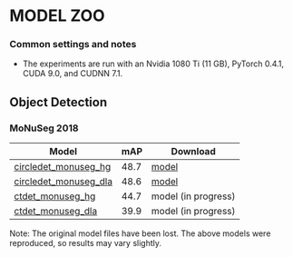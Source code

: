 # MODEL ZOO

### Common settings and notes

- The experiments are run with an Nvidia 1080 Ti (11 GB), PyTorch 0.4.1, CUDA 9.0, and CUDNN 7.1.

## Object Detection

### MoNuSeg 2018

| Model                    |      mAP     |  Download | 
|--------------------------|-------------|----------------|
|[circledet\_monuseg\_hg](../experiments/circledet_monuseg_hg.sh)|    48.7     | [model](https://vanderbilt.box.com/s/a487y8swbjssfogtpbpnb8wsn50fvdm3) |
|[circledet\_monuseg\_dla](../experiments/circledet_monuseg_dla.sh)  |   48.6  | [model](https://vanderbilt.box.com/s/t8fnp1vixaqz0rf5charda6g10fcekxs) |
|[ctdet\_monuseg\_hg](../experiments/ctdet_monuseg_hg.sh)|   44.7 | model (in progress)|
|[ctdet\_monuseg\_dla](../experiments/ctdet_monseg_dla.sh) |   39.9  | model (in progress)|

Note: The original model files have been lost. The above models were reproduced, so results may vary slightly.
